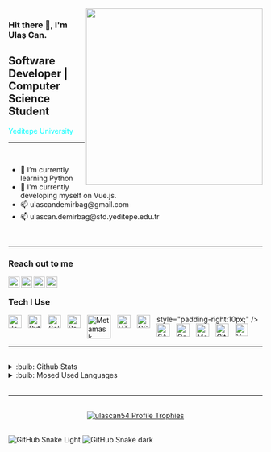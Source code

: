 <img src="https://media.giphy.com/media/xT0Gqn9yuw8hnPGn5K/giphy.gif" align="right" width="350" height="">

### Hit there :wave:, I'm Ulaş Can.

## Software Developer | Computer Science Student

<font color="aqua">Yeditepe University</font>
<br>

<hr>
<br>

<ul>
  <li>🌱 I’m currently learning Python</li>
  <li>🔭 I'm currently developing myself on Vue.js.</li>
  <li>📫 ulascandemirbag@gmail.com</li>
  <li>📫 ulascan.demirbag@std.yeditepe.edu.tr</li>
</ul>

<br>
<hr>

### Reach out to me

[<img height="22" align="left"  width="22" src="https://unpkg.com/simple-icons@v5/icons/linkedin.svg" />][linkedin]
[<img height="22" align="left"  width="22" src="https://unpkg.com/simple-icons@v5/icons/reddit.svg" />][reddit]
[<img height="22" align="left"  width="22" src="https://unpkg.com/simple-icons@v5/icons/twitter.svg" />][twitter]
[<img height="22" align="left" width="22" src="https://unpkg.com/simple-icons@v5/icons/hackerrank.svg" />][hackerrank]

<br>

### Tech I Use

<img align="left" alt="JavaScript" width="26px" 
src="https://cdn.jsdelivr.net/gh/devicons/devicon/icons/javascript/javascript-original.svg" style="padding-right:10px;" />
<img align="left" alt="Python" width="26px" 
src="https://cdn.jsdelivr.net/gh/devicons/devicon/icons/python/python-original.svg" style="padding-right:10px;" />
<img align="left" alt="Solidity" width="26px" 
src="https://user-images.githubusercontent.com/64195458/205886935-fea7d8f2-c496-45d4-90a3-18d0927288c2.png" style="padding-right:10px;" />
<img align="left" alt="React" width="26px" 
src="https://cdn.jsdelivr.net/gh/devicons/devicon/icons/react/react-original.svg" style="padding-right:10px;" />
<img align="left" alt="Metamask" width='47px' 
src='https://user-images.githubusercontent.com/64195458/205884250-c71b1a24-e040-477c-b7fe-b342a2bf85c5.png' style="padding-right:10px;" />
style="padding-right:10px;" />
<img align="left" alt="HTML5" width="26px" 
src="https://cdn.jsdelivr.net/gh/devicons/devicon/icons/html5/html5-original.svg" style="padding-right:10px;" />
<img align="left" alt="CSS3" width="26px" 
src="https://cdn.jsdelivr.net/gh/devicons/devicon/icons/css3/css3-original.svg" style="padding-right:10px;" />
<img align="left" alt="SASS" width="26px" 
src="https://cdn.jsdelivr.net/gh/devicons/devicon/icons/sass/sass-original.svg" style="padding-right:10px;" />
<img align="left" alt="Gatsby" width="26px" 
src="https://cdn.jsdelivr.net/gh/devicons/devicon/icons/gatsby/gatsby-original.svg" style="padding-right:10px;" />
<img align="left" alt="MongoDB" width="26px" 
src="https://cdn.jsdelivr.net/gh/devicons/devicon/icons/mongodb/mongodb-original.svg" style="padding-right:10px;" />
<img align="left" alt="Git" width="26px" 
src="https://cdn.jsdelivr.net/gh/devicons/devicon/icons/git/git-original.svg" style="padding-right:10px;" />
<img align="left" alt="Vue" width="25px" 
src="https://cdn.jsdelivr.net/gh/devicons/devicon/icons/vue/vue-original.svg" style="padding-right:10px;" />

<br>
<hr>
<br>

<details>
<summary>:bulb: Github Stats</summary>
<img src="https://github-readme-stats.vercel.app/api?username=ulascan54&theme=tokyonight">
</details>

<details>
<summary>:bulb: Mosed Used Languages</summary>
<img src="https://github-readme-stats.vercel.app/api/top-langs/?username=ulascan54&layout=compact">
</details>

[reddit]:https://www.reddit.com/user/ulascan54/
[twitter]:https://twitter.com/ulascand54
[linkedin]:https://www.linkedin.com/in/ula%C5%9F-can-demirba%C4%9F-15528815a/
[hackerrank]:https://www.hackerrank.com/ulascandemirbag

<br>
<hr>
<br>

<!-- GitHub Profile Trophies https://github.com/ryo-ma/github-profile-trophy -->
<div align="center">
  <a href="https://github.com/ryo-ma/github-profile-trophy">
    <img src="https://github-profile-trophy.vercel.app/?username=ulascan54&theme=onestar&no-frame=true" alt="ulascan54 Profile Trophies" />
  </a>
</div>
<br>

<!-- Snake contributions graph https://github.com/Platane/snk -->
  ![GitHub Snake Light](https://github.com/lkotlarenko/lkotlarenko/blob/output/github-snake.svg#gh-light-mode-only)
  ![GitHub Snake dark](https://github.com/lkotlarenko/lkotlarenko/blob/output/github-snake-dark.svg#gh-dark-mode-only)
  

